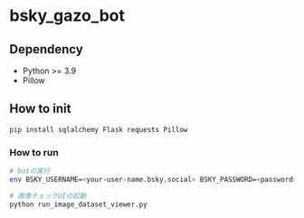 # bsky_gazo_bot

## Dependency

- Python >= 3.9
- Pillow

## How to init

`pip install sqlalchemy Flask requests Pillow`

### How to run

```bash
# botの実行
env BSKY_USERNAME=<your-user-name.bsky.social> BSKY_PASSWORD=<password> BACKUP_DIR=<dir> python run_gazo_bot.py

# 画像チェックUIの起動
python run_image_dataset_viewer.py
```
